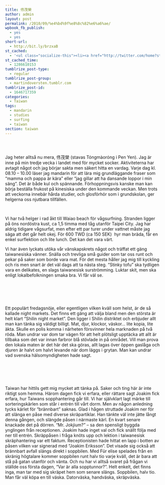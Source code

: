 ```yaml
---
title: 佟茂榮
author: admin
layout: post
permalink: /2010/09/%e4%bd%9f%e8%8c%82%e6%a6%ae/
wpbook_fb_publish:
  - yes
  - yes
short-url:
  - http://bit.ly/brzxaB
st_cached:
  - '<ul class="socialize-this"><li><a href="http://twitter.com/home?status=Currently Reading http%3A%2F%2Fwww.doversten.nu%2Fblog%2F%3Fp%3D96"  target="_blank"><img src="http://www.doversten.nu/blog/wp-content/plugins/socialize-this/widgets/social-sketches/twitter.png" width="48px" height="48px" alt="Twitter" title="Twitter" /></a></li><li><a href="http://www.facebook.com/sharer.php?u=http%3A%2F%2Fwww.doversten.nu%2Fblog%2F%3Fp%3D96&t=%E4%BD%9F%E8%8C%82%E6%A6%AE" target="_blank"><img src="http://www.doversten.nu/blog/wp-content/plugins/socialize-this/widgets/social-sketches/facebook.png" width="48px" height="48px" alt="Facebook" title="Facebook" /></a></li><li><a href="http://del.icio.us/submit?url=http%3A%2F%2Fwww.doversten.nu%2Fblog%2F%3Fp%3D96&title=%E4%BD%9F%E8%8C%82%E6%A6%AE" target="_blank"><img src="http://www.doversten.nu/blog/wp-content/plugins/socialize-this/widgets/social-sketches/delicious.png" width="48px" height="48px" alt="Delicious" title="Delicious" /></a></li><li><a href="http://digg.com/submit?phase=2&url=http%3A%2F%2Fwww.doversten.nu%2Fblog%2F%3Fp%3D96" target="_blank"><img src="http://www.doversten.nu/blog/wp-content/plugins/socialize-this/widgets/social-sketches/digg.png" width="48px" height="48px" alt="Digg" title="Digg" /></a></li><li><a href="http://www.stumbleupon.com/submit?url=http%3A%2F%2Fwww.doversten.nu%2Fblog%2F%3Fp%3D96&title=%E4%BD%9F%E8%8C%82%E6%A6%AE" target="_blank"><img src="http://www.doversten.nu/blog/wp-content/plugins/socialize-this/widgets/social-sketches/stumbleupon.png" width="48px" height="48px" alt="StumbleUpon" title="StumbleUpon" /></a></li><li><a href="http://www.google.com/bookmarks/mark?op=add&bkmk=http%3A%2F%2Fwww.doversten.nu%2Fblog%2F%3Fp%3D96&title=%E4%BD%9F%E8%8C%82%E6%A6%AE&annotation=" target="_blank"><img src="http://www.doversten.nu/blog/wp-content/plugins/socialize-this/widgets/social-sketches/google.png" width="48px" height="48px" alt="Google" title="Google" /></a></li><li><a href="http://www.doversten.nu/blog/?feed=rss2" target="_blank"><img src="http://www.doversten.nu/blog/wp-content/plugins/socialize-this/widgets/social-sketches/rss.png" width="48px" height="48px" alt="RSS Feed" title="RSS Feed" /></a></li></ul>'
st_cached_time:
  - 1286610153
tumblrize_post-type:
  - regular
tumblrize_post-group:
  - martindoversten.tumblr.com
tumblrize_post-id:
  - 1646717359
categories:
  - Taiwan
tags:
  - mandarin
  - studies
  - surfing
  - taiwan
section: taiwan
---
```

[<img class="alignnone size-large wp-image-107" title="Waiao beach" src="https://s3-eu-west-1.amazonaws.com/doversten.se/assets/100904-025.jpg" alt="" />][1]

<br class="spacer_" />

Jag heter alltså nu mera, 佟茂榮 (stavas Tóngmàoróng i Pen Yen). Jag är inne på min tredje vecka i landet med för mycket socker. Aktiviteterna har avtagit något och jag börjar sakta men säkert hitta en vardag. Varje dag kl. 08.10 &#8211; 10.00 läser jag mandarin för att lära mig grundläggande fraser som &#8220;mamma och pappa är kära&#8221; eller &#8220;jag gillar att ha dansande loppor i min säng&#8221;. Det är både kul och spännande. Förhoppningsvis kanske man kan börja beställa frukost på kinesiska under den kommande veckan. Men trots att veckorna innebär hårda studier, och glosförhör som i grundskolan, ger helgerna oss njutbara tillfällen.

<br class="spacer_" />

Vi har två helger i rad åkt till Waiao beach för vågsurfning. Stranden ligger på öns nordöstra kust, ca 1,5 timma med tåg utanför Taipei City. Jag har aldrig tidigare vågsurfat, men efter ett par turer under vattnet måste jag säga att det går helt okej. För 600 TWD (ca 150 SEK)  hyr man bräda, får en enkel surflektion och lite lunch. Det kan det vara värt.

Vi har även lyckats utöka vår vänskapskrets något och träffat ett gäng taiwanesiska vänner. Snälla och trevliga små guider som tar oss runt och pekar på saker som borde vara mat. För det mesta håller jag mig till kyckling och ris men snart är det väl dags att ta nästa steg. &#8220;Stinky tofu&#8221; ska tydligen vara en delikates, en slags taiwanesisk surströmming. Luktar skit, men ska enligt lokalbefolkningen smaka bra. Vi får väl se.

<br class="spacer_" />

[<img class="alignnone size-large wp-image-109" title="Shilin night market" src="https://s3-eu-west-1.amazonaws.com/doversten.se/assets/100903-008.jpg" alt="" />][2]

<br class="spacer_" />

Ett populärt fredagsnöje, eller egentligen vilken kväll som helst, är de så kallade night markets. Det finns ett gäng att välja bland men den största är helt klart &#8220;Shilin night market&#8221;. Den ligger i Shilin distriktet och erbjuder allt man kan tänka sig väldigt billigt. Mat, djur, klockor, väskor&#8230; lite kopia, lite äkta. Skulle en polis komma i närheten försvinner hela marknaden på två röda. Man undrar var dom tar vägen för att helt plötsligt upptäcka att allt är tillbaka som det var innan farbror blå stövlade in på området. Vill man prova den lokala maten är det här det ska göras, allt lagas över öppen gaslåga och djuren är halvt om halvt levande när dom läggs i grytan. Man kan undrar vad svenska hälsomyndigheten hade sagt.

<br class="spacer_" />

[<img class="alignnone size-medium wp-image-110" title="Surfer" src="https://s3-eu-west-1.amazonaws.com/doversten.se/assets/100904-036.jpg" alt="" />][3]

<br class="spacer_" />

Taiwan har hittils gett mig mycket att tänka på. Saker och ting här är inte riktigt som hemma. Härom dagen fick vi erfara, eller rättare sagt Joakim fick erfara, hur Taiwans sopphantering går till. Vi har självklart lagt märke till sorteringskärlen som står i entrén till vårt dorm. Men av någon anledning tycks kärlet för &#8220;brännbart&#8221; saknas. Glad i hågen struttade Joakim ner för att slänga en påse med diverse skräpartiklar. Han tänkte väl inte jätte långt denna gången, och slängde påsen i närmaste kärl. En kvart senare knackade det på dörren. &#8220;Mr. Jokjium?&#8221; &#8211; sa den spensligt byggda ynglingen från receptionen. Joakim hade inget val och fick snällt följa med ner till entrén. Skräppåsen i fråga knöts upp och lektion i taiwanesisk skräphantering var ett faktum. Receptionisten hade hittat en lapp i botten av påsen vilken var signerad med &#8220;Joakim Eriksson&#8221;. Det visade sig också att brännbart avfall slängs direkt i soppbilen. Med Für elise spelades från en skränig högtalare kommer soppbilen runt halv tio varje kväll, det är bara att stå på gatan utanför och vänta. Och nu har vi alltså svaret på frågan vi ställde oss första dagen, &#8220;Var är alla sopptunnor?&#8221;. Helt enkelt, det finns inga, man tar med sig skräpet hem som senare slängs. Soppbilen, halv tio. Man får väl köpa en till väska. Datorväska, handväska, skräpväska.

<br class="spacer_" />

 [1]: http://www.doversten.nu/blog/wp-content/uploads/2010/09/100904-0251.jpg
 [2]: http://www.doversten.nu/blog/wp-content/uploads/2010/09/100903-0081.jpg
 [3]: http://www.doversten.nu/blog/wp-content/uploads/2010/09/100904-0361.jpg